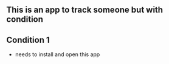 ## This is an app to track someone but with condition

## Condition 1
   - needs to install and open this app

